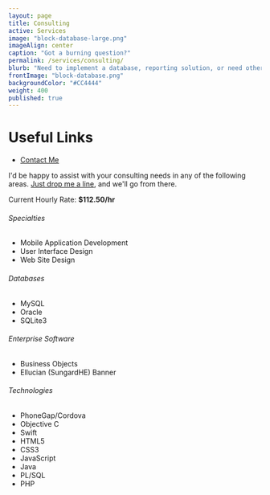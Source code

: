 ```yaml
---
layout: page
title: Consulting
active: Services
image: "block-database-large.png"
imageAlign: center
caption: "Got a burning question?"
permalink: /services/consulting/
blurb: "Need to implement a database, reporting solution, or need other IT advice? We're here to help."
frontImage: "block-database.png"
backgroundColor: "#CC4444"
weight: 400
published: true
---
```



<div class="card right">
<h1>Useful Links</h1>
<ul class="fa-ul">
<li><i class="fa fa-li fa-envelope"></i><a href="{{ site.baseurl }}/contact/">Contact Me</a></li>
</ul>
</div>

I'd be happy to assist with your consulting needs in any of the following areas. [Just drop me a line]({{site.baseurl}}/contact/), and we'll go from there.

Current Hourly Rate: **$112.50/hr**

###### Specialties
* Mobile Application Development
* User Interface Design
* Web Site Design

###### Databases
* MySQL
* Oracle
* SQLite3

###### Enterprise Software
* Business Objects
* Ellucian (SungardHE) Banner

###### Technologies

* PhoneGap/Cordova
* Objective C
* Swift
* HTML5
* CSS3
* JavaScript
* Java
* PL/SQL
* PHP
